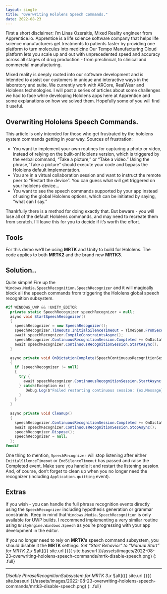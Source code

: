 ```yaml
---
layout: single
title: "Overwriting Hololens Speech Commands."
date: 2022-08-23
---
```


First a short disclaimer: I’m Linas Ozeraitis, Mixed Reality engineer from Apprentice.io.
Apprentice is a life science software company that helps life science manufacturers get treatments to patients faster by providing one platform to turn molecules into medicine Our Tempo Manufacturing Cloud platform lets you scale up and out with unprecedented speed and accuracy across all stages of drug production - from preclinical, to clinical and commercial manufacturing. 

Mixed reality is deeply rooted into our software development and is intended to assist our customers in unique and interactive ways in the laboratory and suite. We currently work with ARCore, RealWear and Hololens technologies.
I will post a series of articles about some challenges we had to face while developing Hololens apps here at Apprentice and some explanations on how we solved them. Hopefully some of you will find it useful.

## Overwriting Hololens Speech Commands.
This article is only intended for those who get frustrated by the hololens system commands getting in your way.
Sources of  frustration:
- You want to implement your own routines for capturing a photo or video, instead of relying on the built-onHololens version, which is triggered by the verbal command, “Take a picture,” or “Take a video.” Using the phrase,“Take a picture” should execute your code and bypass the Hololens default implementation.
- You are in a virtual collaboration session and want to instruct the remote peer to “Restart the device”. You can guess what will get triggered on your hololens device…
- You want to see the speech commands supported by your app instead of using the global Hololens options, which can be initiated by saying, “what can I say.”

Thankfully there is a method for doing exactly that. But beware - you will lose all of the default Hololens commands, and may  need to recreate them from scratch. I’ll leave this for you to decide if it’s worth the effort.

## Tools
For this demo we’ll be using **MRTK** and Unity to build for Hololens. The code applies to both **MRTK2** and the brand new **MRTK3**.

## Solution..
Quite simple! Fire up the `Windows.Media.SpeechRecognition.SpeechRecognizer` and it will magically block all the speech commands from triggering the Hololens global speech recognition subsystem.
```csharp
#if WINDOWS_UWP && !UNITY_EDITOR
  private static SpeechRecognizer speechRecognizer = null;
  async void StartSpeechRecognizer()
  {
    speechRecognizer = new SpeechRecognizer();
    speechRecognizer.Timeouts.InitialSilenceTimeout = TimeSpan.FromSeconds(4);
    await speechRecognizer.CompileConstraintsAsync();
    speechRecognizer.ContinuousRecognitionSession.Completed += OnDictationComplete;
    await speechRecognizer.ContinuousRecognitionSession.StartAsync();
  }

  async private void OnDictationComplete(SpeechContinuousRecognitionSession session, SpeechContinuousRecognitionCompletedEventArgs args)
  {
    if (speechRecognizer != null)
    {
      try {
        await speechRecognizer.ContinuousRecognitionSession.StartAsync();
      } catch(Exception ex) {
         Debug.Log($"Failed restarting continuous session: {ex.Message}");           
      }
    }
  }
  
  async private void Cleanup()
  {
    speechRecognizer.ContinuousRecognitionSession.Completed += OnDictationComplete;
    await speechRecognizer.ContinuousRecognitionSession.StopAsync();
    speechRecognizer.Dispose();
    speechRecognizer = null;
  };
#endif
```

One thing to mention, `SpeechRecognizer` will stop listening after either `InitialSilenceTimeout` or `EndSilenceTimeout` has passed and raise the Completed event. Make sure you handle it and restart the listening session.
And, of course, don’t forget to clean up when you no longer need the recognizer (including `Application.quitting` event).


## Extras
If you wish - you can handle the full phrase recognition events directly using the `SpeechRecognizer` including hypothesis generation or grammar constraints. Keep in mind that `Windows.Media.SpeechRecognition` is only available for UWP builds. I recommend implementing a very similar routine using `UnityEngine.Windows.Speech` as you’re progressing with your app development in the editor.

If you no longer need to rely on **MRTK’s** speech command subsystem, you should disable it the **MRTK** settings:
*Set “Start Behavior” to “Manual Start” for MRTK 2.x*
![alt]({{ site.url }}{{ site.baseurl }}/assets/images/2022-08-23-overwriting-hololens-speech-commands/mrtk-disable-speech.png)
{: .full}

-----
*Disable PhraseRecognitionSubsystem for MRTK 3.x*
![alt]({{ site.url }}{{ site.baseurl }}/assets/images/2022-08-23-overwriting-hololens-speech-commands/mrtk3-disable-speech.png)
{: .full}




